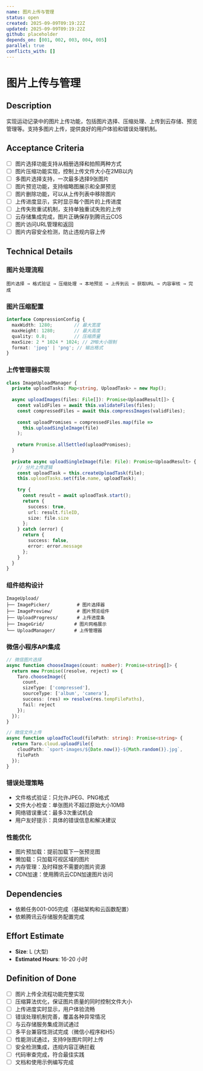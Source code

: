```yaml
---
name: 图片上传与管理
status: open
created: 2025-09-09T09:19:22Z
updated: 2025-09-09T09:19:22Z
github: placeholder
depends_on: [001, 002, 003, 004, 005]
parallel: true
conflicts_with: []
---
```


# 图片上传与管理

## Description
实现运动记录中的图片上传功能，包括图片选择、压缩处理、上传到云存储、预览管理等。支持多图片上传，提供良好的用户体验和错误处理机制。

## Acceptance Criteria
- [ ] 图片选择功能支持从相册选择和拍照两种方式
- [ ] 图片压缩功能实现，控制上传文件大小在2MB以内
- [ ] 多图片选择支持，一次最多选择9张图片
- [ ] 图片预览功能，支持缩略图展示和全屏预览
- [ ] 图片删除功能，可以从上传列表中移除图片
- [ ] 上传进度显示，实时显示每个图片的上传进度
- [ ] 上传失败重试机制，支持单独重试失败的上传
- [ ] 云存储集成完成，图片正确保存到腾讯云COS
- [ ] 图片访问URL管理和返回
- [ ] 图片内容安全检测，防止违规内容上传

## Technical Details
### 图片处理流程
```
图片选择 → 格式验证 → 压缩处理 → 本地预览 → 上传到云 → 获取URL → 内容审核 → 完成
```

### 图片压缩配置
```typescript
interface CompressionConfig {
  maxWidth: 1280;        // 最大宽度
  maxHeight: 1280;       // 最大高度
  quality: 0.8;          // 压缩质量
  maxSize: 2 * 1024 * 1024; // 2MB大小限制
  format: 'jpeg' | 'png'; // 输出格式
}
```

### 上传管理器实现
```typescript
class ImageUploadManager {
  private uploadTasks: Map<string, UploadTask> = new Map();
  
  async uploadImages(files: File[]): Promise<UploadResult[]> {
    const validFiles = await this.validateFiles(files);
    const compressedFiles = await this.compressImages(validFiles);
    
    const uploadPromises = compressedFiles.map(file => 
      this.uploadSingleImage(file)
    );
    
    return Promise.allSettled(uploadPromises);
  }
  
  private async uploadSingleImage(file: File): Promise<UploadResult> {
    // 分片上传逻辑
    const uploadTask = this.createUploadTask(file);
    this.uploadTasks.set(file.name, uploadTask);
    
    try {
      const result = await uploadTask.start();
      return {
        success: true,
        url: result.fileID,
        size: file.size
      };
    } catch (error) {
      return {
        success: false,
        error: error.message
      };
    }
  }
}
```

### 组件结构设计
```
ImageUpload/
├── ImagePicker/          # 图片选择器
├── ImagePreview/         # 图片预览组件
├── UploadProgress/       # 上传进度条
├── ImageGrid/           # 图片网格展示
└── UploadManager/       # 上传管理器
```

### 微信小程序API集成
```typescript
// 微信图片选择
async function chooseImages(count: number): Promise<string[]> {
  return new Promise((resolve, reject) => {
    Taro.chooseImage({
      count,
      sizeType: ['compressed'],
      sourceType: ['album', 'camera'],
      success: (res) => resolve(res.tempFilePaths),
      fail: reject
    });
  });
}

// 微信文件上传
async function uploadToCloud(filePath: string): Promise<string> {
  return Taro.cloud.uploadFile({
    cloudPath: `sport-images/${Date.now()}-${Math.random()}.jpg`,
    filePath
  });
}
```

### 错误处理策略
- 文件格式验证：只允许JPEG、PNG格式
- 文件大小检查：单张图片不超过原始大小10MB
- 网络错误重试：最多3次重试机会
- 用户友好提示：具体的错误信息和解决建议

### 性能优化
- 图片预加载：提前加载下一张预览图
- 懒加载：只加载可视区域的图片
- 内存管理：及时释放不需要的图片资源
- CDN加速：使用腾讯云CDN加速图片访问

## Dependencies
- 依赖任务001-005完成（基础架构和云函数配置）
- 依赖腾讯云存储服务配置完成

## Effort Estimate
- **Size**: L (大型)
- **Estimated Hours**: 16-20 小时

## Definition of Done
- [ ] 图片上传全流程功能完整实现
- [ ] 压缩算法优化，保证图片质量的同时控制文件大小
- [ ] 上传进度实时显示，用户体验流畅
- [ ] 错误处理机制完善，覆盖各种异常情况
- [ ] 与云存储服务集成测试通过
- [ ] 多平台兼容性测试完成（微信小程序和H5）
- [ ] 性能测试通过，支持9张图片同时上传
- [ ] 安全检测集成，违规内容正确拦截
- [ ] 代码审查完成，符合最佳实践
- [ ] 文档和使用示例编写完成